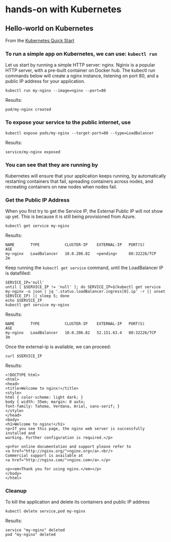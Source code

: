 # hands-on with Kubernetes

## Hello-world on Kubernetes

From the [Kubernetes Quick Start](http://kubernetes.io/docs/user-guide/quick-start/)

### To run a simple app on Kubernetes, we can use: `kubectl run`

Let us start by running a simple HTTP server: nginx. Nginix is a popular HTTP server, with a pre-built container on Docker hub. The kubectl run commands below will create a nginx instance, listening on port 80, and a public IP address for your application.

```shell
kubectl run my-nginx --image=nginx --port=80
```

Results:

```shell
pod/my-nginx created
```

### To expose your service to the public internet, use

```shell
kubectl expose pods/my-nginx --target-port=80 --type=LoadBalancer
```

Results:

```shell
service/my-nginx exposed
```

### You can see that they are running by

Kubernetes will ensure that your application keeps running, by automatically restarting containers that fail, spreading containers across nodes, and recreating containers on new nodes when nodes fail.

### Get the Public IP Address

When you first try to get the Service IP, the External Public IP will not show up yet.  This is because it is still being provisioned from Azure.

```shell
kubectl get service my-nginx
```

Results:

```shell
NAME       TYPE           CLUSTER-IP    EXTERNAL-IP   PORT(S)        AGE
my-nginx   LoadBalancer   10.0.206.82   <pending>     80:32226/TCP   2m
```

Keep running the `kubectl get service` command, until the LoadBalancer IP is datafilled:

```shell
SERVICE_IP='null'
until [ $SERVICE_IP != 'null' ]; do SERVICE_IP=$(kubectl get service my-nginx -o json | jq '.status.loadBalancer.ingress[0].ip' -r || unset SERVICE_IP) || sleep 5; done
echo $SERVICE_IP
kubectl get service my-nginx
```

Results:

```output
NAME       TYPE           CLUSTER-IP    EXTERNAL-IP   PORT(S)        AGE
my-nginx   LoadBalancer   10.0.206.82   52.151.63.4   80:32226/TCP   3m
```

Once the external-ip is available, we can proceed:

```shell
curl $SERVICE_IP
```

Results:

```shell
<!DOCTYPE html>
<html>
<head>
<title>Welcome to nginx!</title>
<style>
html { color-scheme: light dark; }
body { width: 35em; margin: 0 auto;
font-family: Tahoma, Verdana, Arial, sans-serif; }
</style>
</head>
<body>
<h1>Welcome to nginx!</h1>
<p>If you see this page, the nginx web server is successfully installed and
working. Further configuration is required.</p>

<p>For online documentation and support please refer to
<a href="http://nginx.org/">nginx.org</a>.<br/>
Commercial support is available at
<a href="http://nginx.com/">nginx.com</a>.</p>

<p><em>Thank you for using nginx.</em></p>
</body>
</html>
```

### Cleanup

To kill the application and delete its containers and public IP address

```shell
kubectl delete service,pod my-nginx
```

Results:

```shell
service "my-nginx" deleted
pod "my-nginx" deleted
```
